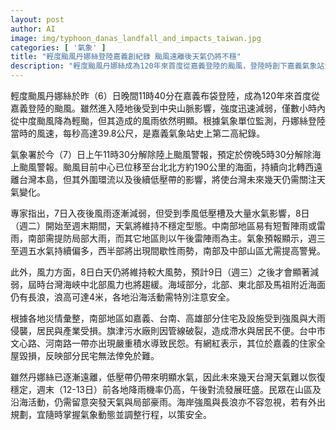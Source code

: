 ```yaml
---
layout: post
author: AI
image: img/typhoon_danas_landfall_and_impacts_taiwan.jpg
categories: [ '氣象' ]
title: "輕度颱風丹娜絲登陸嘉義創紀錄 颱風遠離後天氣仍將不穩"
description: "輕度颱風丹娜絲成為120年來首度從嘉義登陸的颱風，登陸時創下嘉義氣象站史上第二高風速紀錄。雖然已遠離，受外圍環流與低壓帶影響，台灣未來幾天天氣仍不穩定，中南部及山區須防短時強降雨與局部豪雨，沿海及海域亦要注意強風大浪。南部多地傳出風災與積水災情，民眾活動需持續關注氣象動態。"
---
```

輕度颱風丹娜絲於昨（6）日晚間11時40分在嘉義布袋登陸，成為120年來首度從嘉義登陸的颱風。雖然進入陸地後受到中央山脈影響，強度迅速減弱，僅數小時內從中度颱風降為輕颱，但其造成的風雨依然明顯。根據氣象單位監測，丹娜絲登陸當時的風速，每秒高達39.8公尺，是嘉義氣象站史上第二高紀錄。

氣象署於今（7）日上午11時30分解除陸上颱風警報，預定於傍晚5時30分解除海上颱風警報。颱風目前中心已位移至台北北方約190公里的海面，持續向北轉西遠離台灣本島，但其外圍環流以及後續低壓帶的影響，將使台灣未來幾天仍需關注天氣變化。

專家指出，7日入夜後風雨逐漸減弱，但受到季風低壓槽及大量水氣影響，8日（週二）開始至週末期間，天氣將維持不穩定型態。中南部地區易有短暫陣雨或雷雨，南部需提防局部大雨，而其它地區則以午後雷陣雨為主。氣象預報顯示，週三至週五水氣持續偏多，西半部將出現間歇性雨勢，南部及中部山區尤需提高警覺。

此外，風力方面，8日白天仍將維持較大風勢，預計9日（週三）之後才會顯著減弱，屆時台灣海峽中北部風力也將趨緩。海域部分，北部、東北部及馬祖附近海面仍有長浪，浪高可達4米，各地沿海活動需特別注意安全。

根據各地災情彙整，南部地區如嘉義、台南、高雄部分住宅及設施受到強風與大雨侵襲，居民與產業受損。旗津污水廠則因管線破裂，造成滯水與居民不便。台中市文心路、河南路一帶亦出現嚴重積水導致民怨。有網紅表示，其位於嘉義的住家全屋毀損，反映部分民宅無法倖免於難。

雖然丹娜絲已逐漸遠離，低壓帶仍帶來明顯水氣，因此未來幾天台灣天氣難以恢復穩定，週末（12-13日）前各地降雨機率仍高，午後對流發展旺盛。民眾在山區及沿海活動，仍需留意突發天氣與局部豪雨。海岸強風與長浪亦不容忽視，若有外出規劃，宜隨時掌握氣象動態並調整行程，以策安全。